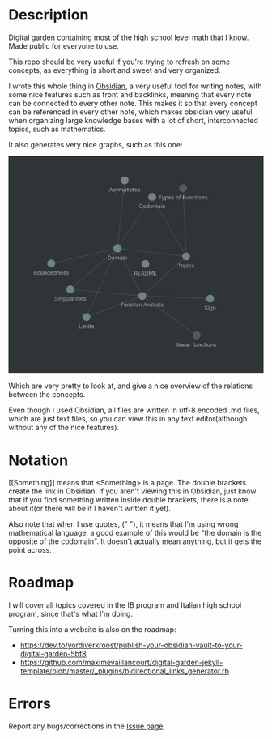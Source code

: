 # Description
Digital garden containing most of the high school level math that I know. Made public for everyone to use.

This repo should be very useful if you're trying to refresh on some concepts, as everything is short and sweet and very organized.

I wrote this whole thing in [Obsidian](https://obsidian.md), a very useful tool for writing notes, with some nice features such as front and backlinks, meaning that every note can be connected to every other note. This makes it so that every concept can be referenced in every other note, which makes obsidian very useful when organizing large knowledge bases with a lot of short, interconnected topics, such as mathematics.

It also generates very nice graphs, such as this one:

![obsidian-graph](img/obsidian-graph-showcase.png)

Which are very pretty to look at, and give a nice overview of the relations between the concepts.

Even though I used Obsidian, all files are written in utf-8 encoded .md files, which are just text files, so you can view this in any text editor(although without any of the nice features).

# Notation
[[Something]] means that \<Something\> is a page. The double brackets create the link in Obsidian. If you aren't viewing this in Obsidian, just know that if you find something written inside double brackets, there is a note about it(or there will be if I haven't written it yet).

Also note that when I use quotes, (" "), it means that I'm using wrong mathematical language, a good example of this would be "the domain is the opposite of the codomain". It doesn't actually mean anything, but it gets the point across.

# Roadmap

I will cover all topics covered in the IB program and Italian high school program, since that's what I'm doing.

Turning this into a website is also on the roadmap:
- https://dev.to/yordiverkroost/publish-your-obsidian-vault-to-your-digital-garden-5bf8
- https://github.com/maximevaillancourt/digital-garden-jekyll-template/blob/master/_plugins/bidirectional_links_generator.rb

# Errors
Report any bugs/corrections in the [Issue page](https://github.com/Ferryistaken/mahematics-vault/issues).